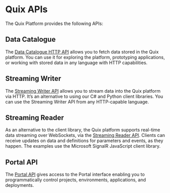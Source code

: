 # Quix APIs

The Quix Platform provides the following APIs:

## Data Catalogue

The [Data Catalogue HTTP API](data-catalogue-api/intro.md) allows you to fetch data stored in the Quix platform. You can use it for exploring the platform, prototyping applications, or working with stored data in any language with HTTP capabilities.

## Streaming Writer

The [Streaming Writer API](streaming-writer-api/intro.md) allows you to stream data into the Quix platform via HTTP. It’s an alternative to using our C\# and Python client libraries. You can use the Streaming Writer API from any HTTP-capable language.

## Streaming Reader

As an alternative to the client library, the Quix platform supports real-time data streaming over WebSockets, via the [Streaming Reader API](streaming-reader-api/intro.md). Clients can receive updates on data and definitions for parameters and events, as they happen. The examples use the Microsoft SignalR JavaScript client library.

## Portal API

The [Portal API](portal-api.md) gives access to the Portal interface enabling you to programmatically control projects, environments, applications, and deployments.
